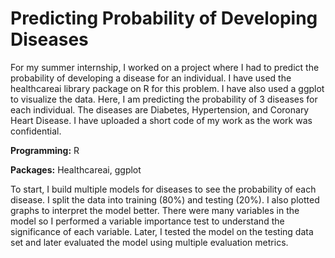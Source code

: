 # Predicting Probability of Developing Diseases

For my summer internship, I worked on a project where I had to predict the probability of developing a disease for an individual. I have used the healthcareai library package on R for this problem. I have also used a ggplot to visualize the data. Here, I am predicting the probability of 3 diseases for each individual. The diseases are Diabetes, Hypertension, and Coronary Heart Disease. I have uploaded a short code of my work as the work was confidential.

**Programming:** R

**Packages:** Healthcareai, ggplot

To start, I build multiple models for diseases to see the probability of each disease. I split the data into training (80%) and testing (20%). I also plotted graphs to interpret the model better. There were many variables in the model so I performed a variable importance test to understand the significance of each variable. Later, I tested the model on the testing data set and later evaluated the model using multiple evaluation metrics.

